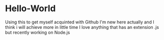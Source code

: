 # Hello-World
Using this to get myself acquinted with Github
I'm new here actually and I think i will achieve more in little time
I love anything that has an extension .js but recently working on Node.js
